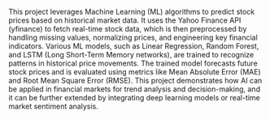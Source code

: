 This project leverages Machine Learning (ML) algorithms to predict stock prices based on historical market data. It uses the Yahoo Finance API (yfinance) to fetch real-time stock data, which is then preprocessed by handling missing values, normalizing prices, and engineering key financial indicators. Various ML models, such as Linear Regression, Random Forest, and LSTM (Long Short-Term Memory networks), are trained to recognize patterns in historical price movements. The trained model forecasts future stock prices and is evaluated using metrics like Mean Absolute Error (MAE) and Root Mean Square Error (RMSE). This project demonstrates how AI can be applied in financial markets for trend analysis and decision-making, and it can be further extended by integrating deep learning models or real-time market sentiment analysis. 
